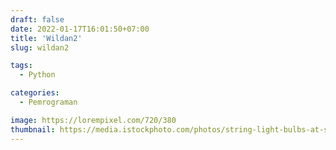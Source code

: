 ```yaml
---
draft: false
date: 2022-01-17T16:01:50+07:00
title: 'Wildan2'
slug: wildan2

tags:
  - Python

categories:
  - Pemrograman

image: https://lorempixel.com/720/380
thumbnail: https://media.istockphoto.com/photos/string-light-bulbs-at-sunset-picture-id1300384615?b=1&k=20&m=1300384615&s=170667a&w=0&h=rkDm5TdJp_dU7VAknk4EuZEZ2ho2QQspOavjlwGrsuI=
---
```

